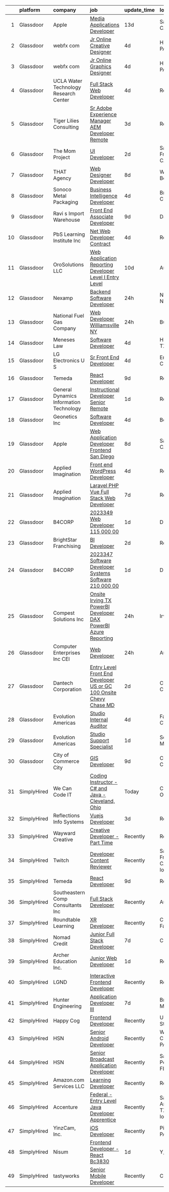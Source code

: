 

|    | platform    | company                                 | job                                                                                                                                                                                                                                                                                                                                                                                                                                                                                                                                                                                                                                                                                                                                                                                                                                                                                                                                                                                                                                                                                                                                                                                                                                                                                                                                                                                                                             | update_time   | location                      |
|---:|:------------|:----------------------------------------|:--------------------------------------------------------------------------------------------------------------------------------------------------------------------------------------------------------------------------------------------------------------------------------------------------------------------------------------------------------------------------------------------------------------------------------------------------------------------------------------------------------------------------------------------------------------------------------------------------------------------------------------------------------------------------------------------------------------------------------------------------------------------------------------------------------------------------------------------------------------------------------------------------------------------------------------------------------------------------------------------------------------------------------------------------------------------------------------------------------------------------------------------------------------------------------------------------------------------------------------------------------------------------------------------------------------------------------------------------------------------------------------------------------------------------------|:--------------|:------------------------------|
|  1 | Glassdoor   | Apple                                   | [Media Applications Developer](https://www.glassdoor.com/partner/jobListing.htm?pos=126&ao=1110586&s=58&guid=0000018205c1788888d7b073ab4aef7c&src=GD_JOB_AD&t=SR&vt=w&cs=1_1c3daeb8&cb=1657953942065&jobListingId=1007979187827&cpc=451933188B21919D&jrtk=3-0-1g82s2u6j2goa001-1g82s2u73ghp1800-23fbb2b09c556166--6NYlbfkN0BvKrLyj5gPmtZO9T8euul8TCxuuKNOtzRJOomxnwSEodTz2Bc-sPZlC5mDe-NOaJiV4pkcEWnR3ARY56lPVQ4RBKYy2XJ_DKZz4lu_va7GjhK7P0UIDB8YNv_1ErATwn6bQ9LizOPIWfT919J5MVK4vuai7alGohhSs-3PDmQc3M5dnTWIN5BGeMGIYOFy9I0ofsZ9jUnTurEtjig3psvj3aBigJ5d_vKaH_rJT1hNKwQkrlXetXNPlkT1i9q0xCNEXwrlSxJIFh8Z33deFShCbo1zE98C9TZFU_XHTP3ZaFM5xnNZBDXGqUUfJKy2JpA2_3nOF0Z5tVOjD7P2-1jerRtVzY1Tuq9mUuBEfVXWEKxkS5XXY9rDb84-1_PdrT_4elCb7GWnWcPsJ9HUZY3c4B78jJSBW8JhLLSPxh4BDE6B4fFjhzfRSKWfjXRV0TqnNnGSCwFOSXbo4cpHAtTCYENZZDlMO_c-W3FKfNLvjOciQyptbGy4F5osYC5XX-ikXK5izVrTr88MWagEnCgBVuDpY7IbFKQjoJvX7Bp88YNy7RFSF9_z_zCDRrQ6FjkTJyi-cH3FzwHyjTJqF0xEZILC6Z0sNHtgdel0g-xDe863rbdbrCSX4igHVnQ-7aEEM34o6StL-4G8ww33eD160cXIh1QKZyEEKX0C4n5Um_5TB0UjOVQ4I4HWBwoei0PJegZTJDFTMRIEczJGkLNM5_4Hr1o3VSBH-98BMlY9_aytWdor70XC_ondoSP_c1kPgdxjyd6IcGgLfEgI2SHl6dgsk_o7xm1aekfMwqjPm1oQfRjFn7VGnR-lk5LQ_QdH8-_Ts9HaDlXYNKTj0CCsX7nvly-xwo0KLr5gJMqE355VrKZfN6u7soxn5UllH-Mbeafeska0uRdAr63kurdJX6CIUsaV9C_TMNSdBfgsrcVSGjHX6I2qT4HoN3FWkwo_UswoHaTCpAzVsZGR0asR)                                                                              | 13d           | San Diego, CA                 |
|  2 | Glassdoor   | webfx com                               | [Jr  Online Creative Designer](https://www.glassdoor.com/partner/jobListing.htm?pos=105&ao=1110586&s=58&guid=0000018205c1788888d7b073ab4aef7c&src=GD_JOB_AD&t=SR&vt=w&ea=1&cs=1_24938015&cb=1657953942060&jobListingId=1007998523752&cpc=CA5E2B5B7F82281C&jrtk=3-0-1g82s2u6j2goa001-1g82s2u73ghp1800-e3a07e991e3ec309--6NYlbfkN0AA3uNcJ0aeXBAdVd1dUlJvZjHaUXbbC2QUFGJChoFW7xEU327m6es56oflZv-QfBizUJg4GGt5ywcxHip9vEFmnpvEvc6sXWg7ijt1_lVPhx0CSekweNqP21eod5xNQSR5Fy2hfkrfXdJbI2o6SRZK7DOllkYUDO-mEILuesP9HP5zjy-6AZOLt2uK8ykhXyq1gTTd6wznmnkOiIRJd_ZZzfxzDj6-jT4JH7QFdyg2pCGQsDVG3nr_hTJLR9YLZm4QPMHXvmfY9K1GNYNJ29XqSp1D3v6ogENBDb0X0g8AdNrMRFAS8BRn0fwKK7CiA_gPOJarLmDbQX-h3lwXxSts_OH732bvMG8K4eYj7CwTDLKPeOU6sKpwceT-cmOj76qY6qxclpSi2ZHxFFjJfN-taeg6O6XPiCSJUpPnqybuyeWV6QK1FIdRTCNhyR6GlaSJPuF2SHAf6f6h95OMVIg1O-v08SpmDbxJ19jtVTwPvkerEsLwD-XXzTkKU6gWlMmxRi6OrHiQ-UpDD1WYSRVJrxEwJIX8SjNkSJgNlAZA0Xixg2YkXuYpvuNlxxagIPE%3D)                                                                                                                                                                                                                                                                                                                                                                                                                                                                                           | 4d            | Harrisburg, PA                |
|  3 | Glassdoor   | webfx com                               | [Jr  Online Graphics Designer](https://www.glassdoor.com/partner/jobListing.htm?pos=103&ao=1110586&s=58&guid=0000018205c1788888d7b073ab4aef7c&src=GD_JOB_AD&t=SR&vt=w&ea=1&cs=1_f8a86483&cb=1657953942060&jobListingId=1007998523717&cpc=0215C0D262B7DA96&jrtk=3-0-1g82s2u6j2goa001-1g82s2u73ghp1800-0814fcec81fa4ea1--6NYlbfkN0AA3uNcJ0aeXBAdVd1dUlJvZjHaUXbbC2QUFGJChoFW7xEU327m6es5fnmO4XFfQsEu0t33VvESdO8PaW8SAy26Pndec7TLQ0Xpn4lGQ1vX3YGcQutr7TKeJAkCB5X3vytUXP8x_-f9hEaRnBL523v01wQ2XPa7v4VBJvjftgSNU2DwBtazpZhOR3XG4_W4jVcCJaYOKyn7pwcibTlDoHHmbGGZUh_C9XyJVFswhIoxzG888xX6J-WJ8e6tcJ0PsCVkF9IQCEGv8FQk4xDC89Lmym1wreVRyOJ4O9DFbtDT7tcleGbW1UhMIRpkpcfosIbOq0SL-0P_qffdNy5gXPYYlh8vGiqPdiLKEJzAFf58Yf_AjVWhtEdIeO-IpVJkjK9BZU069HHvEzz39mpN2i1XykhZ5efjXr-kYYQsmtywIH98ZLBpzh4tRoVqKZCkxcM47lxP8M_ABCHA6hzP_0YokLnJqUhxD_fWz3en04CVGvVGhXL3Qtgmpu8L_gjI5kwgjg4bDqf6ZQNyssiqyEH_pR97hWy0Mgbvt71sbChbv6oqwRgPe7WoTvYl8Y_cYpwcs8BAht-zTdM6Dkb9tgQU)                                                                                                                                                                                                                                                                                                                                                                                                                                                                         | 4d            | Harrisburg, PA                |
|  4 | Glassdoor   | UCLA Water Technology Research Center   | [Full Stack Web Developer](https://www.glassdoor.com/partner/jobListing.htm?pos=130&ao=1110586&s=58&guid=0000018205c1788888d7b073ab4aef7c&src=GD_JOB_AD&t=SR&vt=w&ea=1&cs=1_70ef2987&cb=1657953942065&jobListingId=1007998823853&cpc=2CAED5C921A5F994&jrtk=3-0-1g82s2u6j2goa001-1g82s2u73ghp1800-1ede1dd7f6c021a2--6NYlbfkN0Ay6kFKCr-v63VpoAAVMigogemZD8BBqQBVpLf3D51uWFpdnsChbQmKjTmbLO0QNBRvN23jAbx8HR3b-hcMnV6yCOvsWzD7SGynhPn7D8ULmMZG-aJBk3SNfWPrNl0rXNdSkgLD25TR2isM8BdJqaZ5KaQXC1njD1h8jA17dvJ5yt9Oj2Hj2b54xvbwZU9x2RC_t_DCW_QnmzwnG3RdKsczLwryC4xT3vlsia9AdzN3XHniWh3TmGE6aQthP_sq-HIAyT1snosR0kD-6VsmO_LTS40vuN-Rp3dhFbOGUEAEKoPN3EFmb2pQEfVVf3aDPrRvg7WTEcHei8Q2XJdm-4-reSJ8_SGzUtuozgSJJHHrAEw3E2CI6MF0vj4LIh4UJ0vJAlsDYa6Df83ghkEKg2HPFyHxpYN2JzWaCRkuafUiYpPL0F47pW5F1irSxUQRjCWwSQx6Fm2Rfpvwsoy3w2rFStQVO_7xFuDoiGA3g5fC3QdS6CQAVhPjunSoqCgZn6E%3D)                                                                                                                                                                                                                                                                                                                                                                                                                                                                                                                                                               | 4d            | Remote                        |
|  5 | Glassdoor   | Tiger Lilies Consulting                 | [Sr  Adobe Experience Manager   AEM Developer Remote](https://www.glassdoor.com/partner/jobListing.htm?pos=101&ao=1110586&s=58&guid=0000018205c1788888d7b073ab4aef7c&src=GD_JOB_AD&t=SR&vt=w&ea=1&cs=1_c38e0a49&cb=1657953942060&jobListingId=1008000252742&cpc=E3BF5CE6EEF0DB16&jrtk=3-0-1g82s2u6j2goa001-1g82s2u73ghp1800-605ca34726ffd4dd--6NYlbfkN0AAxt22zecp88KAax6ntxSvXEX_JMkecc6ZQzKRIi1OFXJ3ELr2llrF4_we-POexOWuUnkQVrfKbNrwKY-Iu-9NHZRC3QIaDL-KxwI0usMydoReXgVqzFdQPs_J54CEbCrorL3u9nt2Nj-S3y4gfsCB4UtHosbbY0aL_FDpz2ngoZoGJkjn6YfWGuasvLhI6hv1966ay-YXecslCz3-6-hKiRnEg4s6kQ6v_VCkqTePpL_Oq2wLdAms-Hd1hzrrsNmLIt7u-n1EcSueiqQm8U1X8lfQCSTKkn6nYKcpGihTBoMXOS9MMJAXuO-u-9SXHprG5Vqn6HG1M23bVaERd74tg0gbeCf2gdff-Fj8IHEQRybjaB6x6qBR-h1TUGHgbBLq48391j1GjrULKVRjddRt-eXztcPgWehi1OHt6dGQkuEDJKdXZlKFGlLDf8-n9Ez33_zQYIj8o17mzUfOGA608a3lsw6xd7a0V4nKv9m7hf8AXJk1yXh7lihr14LZLS3-M3sOMDSNJoUkOSsg5S0P)                                                                                                                                                                                                                                                                                                                                                                                                                                                                                                                  | 3d            | Remote                        |
|  6 | Glassdoor   | The Mom Project                         | [UI Developer](https://www.glassdoor.com/partner/jobListing.htm?pos=127&ao=1110586&s=58&guid=0000018205c1788888d7b073ab4aef7c&src=GD_JOB_AD&t=SR&vt=w&cs=1_05a18147&cb=1657953942065&jobListingId=1008003187076&cpc=6A22310A23505C64&jrtk=3-0-1g82s2u6j2goa001-1g82s2u73ghp1800-9cdda45683b89dc0--6NYlbfkN0BDp_epf89aHDQhKpPegNJQ_ldQpEFZQsM9OcONMGxWx6pU56EKHF58QjVdAUvn2gXX1fuekItIkCiy6qYi46CotMFumCy-OLkNLGC5HlInWK_9X0_7Yu4FaCm9-yL2AeUCMmtMoKhVNK81R29Kv7leI8zn9ApL1hPLyF4EWDbSWgGWwlcAkylyUgbr_XmEOj9IMl9TTOT2B-B-3w_2feDIt0Lmf4t6rFDQ8KgeNOuyjxn4IRMJOKhPzLEzMZM1SQiYAa77qap0ct62PyV_1h_Ysv1xuHe5MlgWeYY9cAittIFty4XRljSp_EvITXpulO20S6JS1x1oJpZo7iuBYqIaF0MmB5NQO3vHxbNFvZ4X57FDCvkot20TkkTx1vJDK8zHRFhjeANIGBeImTKIG-b9MAR6Fb_84WQIfzU2cVkROErfu1UIOizErwlE7G49UOGmfIYhQsWni4GKAhT_ygAyZmqJC0XwQwIJW8TPupD3MoUIl0wfCoj6deJGj8BkCy5xl7Tx44aZ-jEVPcEpkazWP7j0wYexVdr_xfmwPK0s_cebpOh_nePGVAos_fLL5n2NcepHOq2mAQ%3D%3D)                                                                                                                                                                                                                                                                                                                                                                                                                                                                                                  | 2d            | San Francisco, CA             |
|  7 | Glassdoor   | THAT Agency                             | [Web Designer Developer](https://www.glassdoor.com/partner/jobListing.htm?pos=106&ao=1110586&s=58&guid=0000018205c1788888d7b073ab4aef7c&src=GD_JOB_AD&t=SR&vt=w&ea=1&cs=1_04ff14ab&cb=1657953942061&jobListingId=1007990020797&cpc=E521981D00147CE2&jrtk=3-0-1g82s2u6j2goa001-1g82s2u73ghp1800-0c50c41ba30ab75e--6NYlbfkN0CNPXhQHeQmpFLG1zbnVry6FDwS6k36Zx3mOturxRE7VTwd-PHBCgegvK6MSUCpLPNO5VeDiSWy4Jg_X4vF36py9cvxKfHCa3YoYBIzWKw3WHI5I-J9NyizVTVDg5tcklXjn-A-4m5usbuY75GunOoLcnQEC6itfPuGb4uBUW9zcmWdS5i-3rDgLi_VQXhNEa_148CdhORX-rxH0bxjYxoV_8a9PNazehlwBv0rBAaFG33ztFir1OpjLjYBkufXy0sEKlxu5XY--nXe84xFhKCgg6yHrqnxKlJ9uDA7jz09XPg1DNYdf-kQ4J4Wnlr4rirdE3mckXSKsQKSKMe20VyzPW6jwdlIMjxEDHWj0i9bMgpHQ1LEjWwZ6W7RZ__ss-Yn82vWmunuyCPYeC4aKPDo7rfEGscQaET4n1UvLYR-Sdlvss1EhEw7N8bI1dyIREIzOMIBxyAPDxx081rTiw79YGu3Kx7nxIjVNwEBmkZO_Derqz5-qeSCIaNRWbMfnpw%3D)                                                                                                                                                                                                                                                                                                                                                                                                                                                                                                                                                                 | 8d            | West Palm Beach, FL           |
|  8 | Glassdoor   | Sonoco Metal Packaging                  | [Business Intelligence Developer](https://www.glassdoor.com/partner/jobListing.htm?pos=122&ao=1110586&s=58&guid=0000018205c1788888d7b073ab4aef7c&src=GD_JOB_AD&t=SR&vt=w&cs=1_e3441c18&cb=1657953942064&jobListingId=1007998064018&cpc=BAEB662971763A76&jrtk=3-0-1g82s2u6j2goa001-1g82s2u73ghp1800-57b6ca1e9d1d7976--6NYlbfkN0C7YL_91Bbgx-EtH_QAXIIHZoGIEO29dn_1lrsqCRFNfSz_kNDh-iAfvlhnkj1SJZxhUXVzz8EMfZqJ91BsxRGlnZMOLc-kp8cfQYhCmfU4Zaqou46WI_7lNJq-VPAz42elqE8kYauGa8gqtgKvtsM1JMxDsdGlV_J4WG71z5HhP-ELR4R7Zg5njf_xvaYgMhjuCKbfCsHGp4SzT5cnmkTAvv9jCvBykFrC-MsaeP-ceYmYFoN1EVRk4B46UeRHGKxJw127fjFil6gRtT6_-F-cZ2e-fBAl87eTUhVoWfNRkP9LztArn_8JqQTefoiykTmRC3mnYQ--QANkZXaNthIirHDrqW_AC453B5B7-8LDeP4iZ6qmBLkgQIbi3h1295nX6VRh1-PAQ5i10ddz1Y9-5gdpY67QOsD4nY0cylhWbl9l-AJDJT_z6KeQsU5s_er-rq_06UL5J6W5WjgflwAxR942wRq0BNWVvllkmDtUsgkxjbcmwAXX00Rde-MDMR5kM0vjxyzUkvuV4AnbDQps3EQ93CDixj31_ww353b7QJJVp79_fzX3)                                                                                                                                                                                                                                                                                                                                                                                                                                                                                                           | 4d            | Broomfield, CO                |
|  9 | Glassdoor   | Ravi s Import Warehouse                 | [Front End Associate Developer](https://www.glassdoor.com/partner/jobListing.htm?pos=108&ao=1110586&s=58&guid=0000018205c1788888d7b073ab4aef7c&src=GD_JOB_AD&t=SR&vt=w&ea=1&cs=1_831bc62e&cb=1657953942061&jobListingId=1007987833579&cpc=5EFBB0462F9C6B7A&jrtk=3-0-1g82s2u6j2goa001-1g82s2u73ghp1800-d4fa43ed29eb46d4--6NYlbfkN0DiBGbYB6z41JDOFwtYSSrqMgZYn1zyBUNybZD903UqhalDFIJYm7Jt-lNuWZ1mBlu2H-wc4HO_Kcs91l_tgmldEmn-kTZKyJE_pT1eKZ96_yXDV5Cwux3JH2r3GDuyVedom2eiDonq-8Fg4pkz_6OF_Dl9YM7QQnFACVOSLrHU2xk9HCmVtgZd60eAlWD76JZnhS8Afaf4XnM8mSS1Tw9gbfSgnEXhK3Q1rcnu3lXCTOe__gc-IQYcgIApfDty12B0Dngr4drCbw4L02U_q4I4S-JP48qkZUS6px4JuuTsszOt6Bu3rmy6pPElFj6Ch69HR6vfVvoUEjX38nqbrP7EoULkvqUbaY6DQbZPpAlyuvMlHrzb_NztqbL9qEJGLtjBfgkgGLg797Uo7hG_I09HrVSjbhU3M_bSakyU0NMTcQQQbgrs2N53Z9RIBw3kkNn5lsDBixIusAMAVf5KgeMDn5HzaM0CMp35VibXi4gKUvpI3aLNXhqe4PuBR6mio_4%3D)                                                                                                                                                                                                                                                                                                                                                                                                                                                                                                                                                          | 9d            | Dallas, TX                    |
| 10 | Glassdoor   | PbS Learning Institute  Inc             | [ Net Web Developer  Contract ](https://www.glassdoor.com/partner/jobListing.htm?pos=117&ao=1110586&s=58&guid=0000018205c1788888d7b073ab4aef7c&src=GD_JOB_AD&t=SR&vt=w&ea=1&cs=1_42bbf0bb&cb=1657953942064&jobListingId=1007997508961&cpc=07D58528F3898F33&jrtk=3-0-1g82s2u6j2goa001-1g82s2u73ghp1800-431dc7d6eb8e9e3f--6NYlbfkN0CzcDFs8cjNZITHzPaspPYUdxCTppyanGLeq-qEeiOFHwY2WUyAnrlC6G5l1LuU5IKHxjyCgUqp8mxy4a5IC33s2UK8mx8dN7YhQ0rP247JP9ZpFlxylM7TmqOznRWQzqBnyN5Zpi20U0IpaE3fpqJiqYF1qpU79bKpG6sVEMS5Xmy6HMvaFAwe_eMwbVdUU-sXwAm-EKtFkaJ7VkyWzbHhcOS-zdE1JQQeuIwB2KEiJsFc_bctc61VhE5wVM4wcHNLe1zGhf82GKqeJbxDSFKNN8neXNQliwKSDz00lkBksCq3bhaKD1n-K0QLRYS1t5uFlurySOBlE3B12i5r2JDzYapekG2XTFjctdyrsGmBMWlRb0NGzgYnGGIpw9cwI0FWLEn14nbcPjZTpHlVwvzAhZYb_u8y1f3nteMxU2rlyVcO0zXMx8VsnJ8DkPq06yrz-y7iplOZASuwDWNZwMJE26C_ri9NmM5M0ASUPyx00i6yRgusH3OJh0ALFCXfBcrtlCih3uB7xQ%3D%3D)                                                                                                                                                                                                                                                                                                                                                                                                                                                                                                                                            | 4d            | Remote                        |
| 11 | Glassdoor   | OroSolutions  LLC                       | [Web Application Reporting Developer Level   I  Entry Level ](https://www.glassdoor.com/partner/jobListing.htm?pos=114&ao=1110586&s=58&guid=0000018205c1788888d7b073ab4aef7c&src=GD_JOB_AD&t=SR&vt=w&ea=1&cs=1_2c5a01c7&cb=1657953942063&jobListingId=1007985251204&cpc=75B6770C194DCF89&jrtk=3-0-1g82s2u6j2goa001-1g82s2u73ghp1800-3070995f1bd285c7--6NYlbfkN0Ao_E51uHTqrpjn33Fef3w4tj-C-5Z9YF5W28n9YiH2rllcHgc1LOR4KSjP-CJey-F6Gr8zvF-2sSj2FyPv8jzgkwj0UIrH-L_V1MWwrwP5EYHKUfu1LnyiA_-gMM9yVU4QwDsNlMsGWRMa_xAUF-9-vL54HuwZeH3dljXoK3tUg88mEC_OnMIQ5sQA53AiXvfKXtsJ-jkfCNysifZpZt5-cjY6knJCHCRbUJY3KRDJcfT0kqpJjjPCY6qqmALgEsT0O3YBbl383mMug9KXVfGVazioZko5RSbIyu76cMAr-pFPQjwZWOmSARFJ3YpPmgMcbnGOxUzEh3ltRkTDS5yVXZqj6ueeXdtME4nnOpMEAN3C1DzXEOpluv_Js5X0xjR6O5ZEBuMcxkRYSfC12hnBgmna4r7fx5w3aYrHawF2HLi8hzlX9AykIw7YOoUigIQFTXR834nZc3QlLhfKIFlVYYeeJ_50AE6y1tRnKHeh2eOXZYYHAaeubTroECCixUOsHo4SEzuojHse7GLwV2ACFVOfP8mpeJI%3D)                                                                                                                                                                                                                                                                                                                                                                                                                                                                                            | 10d           | Austin, TX                    |
| 12 | Glassdoor   | Nexamp                                  | [Backend Software Developer](https://www.glassdoor.com/partner/jobListing.htm?pos=113&ao=1110586&s=58&guid=0000018205c1788888d7b073ab4aef7c&src=GD_JOB_AD&t=SR&vt=w&ea=1&cs=1_8f30406c&cb=1657953942062&jobListingId=1008008205272&cpc=4B86475FAF393599&jrtk=3-0-1g82s2u6j2goa001-1g82s2u73ghp1800-c53e30da08df947a--6NYlbfkN0DA3DILf-aPfDkcgl3b30D6lkm7yOeUEJzaCM8gLpdH9Lhytoodrpt9VOlkyoeMA3I489-20KC2UhH2X94GMkmHgrdb5o6j_HTkoDwbIebIQiKyo9Syd2SlEnLtcruhTVhcbEg-L6KT_hkbwOFzlvQnXZ6mydn5nUcVfISxyJv8hjc51e-TUNGA5lP3zj6fxR8zKny6P1mV7jnSPBo2MRi9yc7DuScjgLq6hRBu1NAXiDLgTpfJQhwlf0O6jM2JesFy0ipQsK3hArjP9R5iLehfGuWC1qTLV6UmZ-nHfP3o-LT546ocJVS9FoVHEllqpTVKxzVmmbWejugikrWiF-5rj1SxN2YgzpI1XyHGpmld_BlOPqxX1lV6o2jzDbQtACVF5OogzVcK_b8OhoDDPxgTs4GyJ6qeTN4eYRm2EnPOBN_yABBh9IzscM1OvkIMAr9bbiQFcR20GA%3D%3D)                                                                                                                                                                                                                                                                                                                                                                                                                                                                                                                                                                                                               | 24h           | New York, NY                  |
| 13 | Glassdoor   | National Fuel Gas Company               | [Web Developer   Williamsville  NY](https://www.glassdoor.com/partner/jobListing.htm?pos=104&ao=1110586&s=58&guid=0000018205c1788888d7b073ab4aef7c&src=GD_JOB_AD&t=SR&vt=w&ea=1&cs=1_6bf65d7a&cb=1657953942060&jobListingId=1008008265687&cpc=AF1E4A3695F490BE&jrtk=3-0-1g82s2u6j2goa001-1g82s2u73ghp1800-ced8edce17a8b91c--6NYlbfkN0AJ3uw67UkkMQvqWNvkJhcEcAy_HNdiiZQ7237fvqtBzfbnfQkmIk0n1f6V0-IyNvvI-D7HNwjj4Kr-ensozuIN-Gzw0Dttde3bMLGntkOyjegfv3rqlqS12E0etncRzAmHZeLbRYPwkHRH-jCKQ7fQGFjcppvD3t7adweTjbSrVhF7c1L-xJrNci52yLiFG7xBZXIK6UWTFX0iqQBv28gztnPvLPbfoi07_C84MlCMydV3qw7f8EXUDnCyj230QMqSMxeT9KTGVIXn_0mXsDDzTzNbDq_tKMAbJzeVumidiBXp6QNIpLDIEinlITfz6pT59k4N0Jt6bi_h8oaNwycygkscrh7wBa3xnwEddbmTyVexShyKvU_t9NYFUV7Bj2HSK6iCRtiZ_hmKDWb6UBvDXvVxmyzFySJbZcTFk_Zxv5wd_ry0x50wkess-kQdqMuF31fDTJZ3avAxbpwCpH_Y2vAYp6C56bhEXsiCr7HUVAqZYi1EQqoeR8B16viXfXs%3D)                                                                                                                                                                                                                                                                                                                                                                                                                                                                                                                                                      | 24h           | Buffalo, NY                   |
| 14 | Glassdoor   | Meneses Law                             | [Software Developer](https://www.glassdoor.com/partner/jobListing.htm?pos=110&ao=1110586&s=58&guid=0000018205c1788888d7b073ab4aef7c&src=GD_JOB_AD&t=SR&vt=w&ea=1&cs=1_ab7ed861&cb=1657953942061&jobListingId=1007998933558&cpc=5075878B7C32FFAE&jrtk=3-0-1g82s2u6j2goa001-1g82s2u73ghp1800-b560f6d159b9b229--6NYlbfkN0A953Z9EfJZc5Z9y7Wb0NkuJO-5BBnqXCJSieP3bN3oT5bPCnx7cVWY-SonOGESfn-y71uCWKIjI2TyTfqr7qp8lkTlf8JyKIMXt4RChVRffaVZT11wS7bHDKa5NBPQlHtacIkJBydAEJttMAoJbxcqKYPEHyA_xuAve6yMlDun7b4Je8mKZHp2Ej8X0xVh9afr20PoE_jogXLCjwc9zUCJCjixdSZQYuEq52Fx1CrmldFpC_r2LXqYCUA_f-ndRKXAHgFE-PMW7mUjj4sTrjjb4ZVHBqUYlXhSbAuKv47lskIyIYXY10zykwOH6ak1Ios6XqtrNPE9zhWCENCKrLksX5nIKHvDdkU9UA_vn85d4TxNbAm73SBFgdNDO9894IxfmvTtyA4V-XgpD3RLYhxYNCTS8965kHfv0zaJs8nTfas4azKf5RiPHBUuLlfFLOW1R6k5oLBuR01D3wFUdjCTkQYhbGPtDdn9Pq6yldS28C8wJQpWh2DZbzHAFngJURg%3D)                                                                                                                                                                                                                                                                                                                                                                                                                                                                                                                                                                     | 4d            | Houston, TX                   |
| 15 | Glassdoor   | LG Electronics U S                      | [Sr  Front End Developer](https://www.glassdoor.com/partner/jobListing.htm?pos=116&ao=1110586&s=58&guid=0000018205c1788888d7b073ab4aef7c&src=GD_JOB_AD&t=SR&vt=w&cs=1_9ebae604&cb=1657953942063&jobListingId=1007998051225&cpc=C19BE7EA145E205E&jrtk=3-0-1g82s2u6j2goa001-1g82s2u73ghp1800-2080bb06157d5f01--6NYlbfkN0A9atWhvSYGDXYsuIFniFeMUfyhfiKb1gamun_MyY1nlold7GTuQPjQR8xaSdlZCsNYrSghX9xTY15TD6cW6Xpk3VoixaTLgL7UCGP_0UcP_opiBTzvf-rJtQQKGuD73WsvejgQjYTPY5xqwo_W1YfP3qEJEshocrJ-vMdobhairblqWIsXIyJ3TDct03SvN3kSVdDMDtCAquktM0J-u_fJb01fAxE9nz9nC0PRB-ji4Z0knceUS4I-lZepnKmBLJ3-dle-P8fv0cOFHXQQ7rPD3bHEu0fyJji2NpA_nRY4dLhQCABDE6HRGl7K2FSRFGxTEX-m7ZDgqMLIKcTU3383FQXPF6L3LD1t929JmBvJFOZZOFEeXIiYZCgMbKItUvUdQ4ZWYWV5J7XL0-ZpTx1_HvEZjGy2SKprwumUaJP0Y0JO3Ri1TVd63M8soIbX0YNF6yfq_lgQFu0jvZHcHscTt-44X5Utd0JAs5LbWTozIJFWtqJ3U0C9ewnPYqtGktWxc6KQrm8gvEv-VNzqT7HWxgax97CRqPnC7_pukXA6HPCNCbPfScfbZlLC_YRcvEof17ISG2S7eeXv5KzB67jW)                                                                                                                                                                                                                                                                                                                                                                                                                                                                                   | 4d            | Englewood Cliffs, NJ          |
| 16 | Glassdoor   | Temeda                                  | [React Developer](https://www.glassdoor.com/partner/jobListing.htm?pos=107&ao=1110586&s=58&guid=0000018205c1788888d7b073ab4aef7c&src=GD_JOB_AD&t=SR&vt=w&ea=1&cs=1_5f2968b7&cb=1657953942061&jobListingId=1007987835717&cpc=F41FEAB56D215062&jrtk=3-0-1g82s2u6j2goa001-1g82s2u73ghp1800-8efd362505ec4907--6NYlbfkN0Cdyrb_-SYpjIsC7ShR4LTJruqxAexHI1Km_0W0EzpI0TW7AkFEGeTk7U9uX7WBMWb1CWLmVDScP2RJSem67pTjIBS85lMR3Q5ouUbMkiy_LRrLkg7-D_GAFZ8XWoE2sRqttQSVBGEsw8VcgNib9Vr_mkOGZsgAQpXdyOzA8QJAfRVqH_jUMU4pKXOkLqM2Zfx0bdLMGXcNMNnCaEkB_v-Ns4WEOfsKL4ait7dE5EukE1eN0Jt2dVPzyD1ZCFGTtdE-dQV3b46Dc2NRuhstsgjReVeJRx6KYpLI72hL9v_00c7d4W0BOpynlzkcVDdD6EwcsPzeI8111U5vGxaSsON0Fcu_5oHeI-YqWiIf4x5D9Keij_wijRSS9GEftFTMv7ieugnas2v_oyETHaQe5hsD76WxjPwHN387aaxm5nKtSeiDMUOB_TbAYgacL8QYnI9g2rWAA6P-VdtPvQSpM7-GBhNcdMHTBhfk2qyx6Kr0_UczPc0WWRFn)                                                                                                                                                                                                                                                                                                                                                                                                                                                                                                                                                                                      | 9d            | Remote                        |
| 17 | Glassdoor   | General Dynamics Information Technology | [Instructional Developer Senior   Remote](https://www.glassdoor.com/partner/jobListing.htm?pos=119&ao=1110586&s=58&guid=0000018205c1788888d7b073ab4aef7c&src=GD_JOB_AD&t=SR&vt=w&cs=1_85e32ad3&cb=1657953942064&jobListingId=1008005953607&cpc=D3E44275D43A938E&jrtk=3-0-1g82s2u6j2goa001-1g82s2u73ghp1800-e8a3e35c1734fcdf--6NYlbfkN0AUQZ8Asas8Wm1wDdnz5O06L7oB7puhrAg0PYDUnAGveRI2UpZ792dDT-aa0VKOkLH7AGUrrEiAjpXUd8yFMHO74OP98MCv25AYRdsnE82bjHqj5u8_wSZNryff1CAH51Pqmd2ESB9pj6X2VC9kPYee10kmTdcNhrosRUMrtfwqxPU66fc_KDxjr4ZVIuTORX_apHwghimX6AU2jhc6KWwBspITN_dqeVhMl1rxhBX_7cUCNQNHRTlwyU735i-z62nZEmY0jFHdfZKFYCDXMg42_worAlfLeuRMudnoDainV1l72UQZ5i043tQygYPS5NCFQH8tRTJlPu0ELiTVJlO7NmwJ75T5pGTuxuw0O4toGZlMnYtgiBp1KDyK4nYmaHO6f43HXeBjQo8jp_mkhLz7d33wJln3NyIL682z4sp_aOiwVqNDVVXspKsezPnrpIzhUkdYHNvR4ymHK8NKUlAR2tyvhmPhLorj9EzVF4mrPxrO0RN3HVjpmztNOiVfxC6XE0U5X23sQlzDgRJZDB-lIyMnZF3oomh8EYFqkQsMmxxeT702U8Gl)                                                                                                                                                                                                                                                                                                                                                                                                                                                                                                   | 1d            | Remote                        |
| 18 | Glassdoor   | Geonetics  Inc                          | [Software Developer](https://www.glassdoor.com/partner/jobListing.htm?pos=115&ao=1110586&s=58&guid=0000018205c1788888d7b073ab4aef7c&src=GD_JOB_AD&t=SR&vt=w&ea=1&cs=1_08ea132a&cb=1657953942063&jobListingId=1007997477831&cpc=01657B10174A43CF&jrtk=3-0-1g82s2u6j2goa001-1g82s2u73ghp1800-bef7fccb4b6a6b64--6NYlbfkN0Dp4TEsosfR3xOewS3n02fZb0GFX8C1YwBOwGO9Y4GlCdYAOF2EWrSrg4JdYSnGULBfEnXojurkv8G8PJdKfD-aIslab7STATpvU8cajBwfgIceMdkpADzJC6ehKqK3jdtejKXX5gOFo97fHGcpdr3euH2MuM4QvGIHEvaLbevGmueib5wInMR7B5SEu-P-hNv9Drxo3r-lh7ISFj31oTUfD0tDepc79PAay9eCa5-tX7thqKEDp1GCivZWNR_K8dl-lzGNfFKmtSg1aXvY2D6_jKioeRtG2xaZj617FjNLnyWPuIHW3ew9YxaxmPaP1UJUf_c08Yn8qR0ZA_iSxoHGQr9yxvdOGydNLgAs2h6NH0rZvAsUZk3_f8pDz2-SMRtKjgIWZS1NukIwclL8g9STyvul0KJH9JLZGHiORpvVgqxtthbn-hN7N5mkm_-u7rbIu8k2mCtuIf4Lj5xG7m1ut3quO302FQG0bAOkUdwxgdfaOE65U6qr)                                                                                                                                                                                                                                                                                                                                                                                                                                                                                                                                                                                   | 4d            | Boston, MA                    |
| 19 | Glassdoor   | Apple                                   | [Web Application Developer  Frontend  San Diego ](https://www.glassdoor.com/partner/jobListing.htm?pos=123&ao=1110586&s=58&guid=0000018205c1788888d7b073ab4aef7c&src=GD_JOB_AD&t=SR&vt=w&cs=1_e3bde24e&cb=1657953942065&jobListingId=1007991589343&cpc=C4A69CCDBB3B9599&jrtk=3-0-1g82s2u6j2goa001-1g82s2u73ghp1800-ba9d661152755019--6NYlbfkN0BvKrLyj5gPmtZO9T8euul8TCxuuKNOtzRJOomxnwSEodTz2Bc-sPZlC5mDe-NOaJilM8C8jrl1tbz_ehNDyk5h2UUmJBB0zjHhPJMKxI1SG-eY8HY41YdFgwC7Qs8oz4qoFKOF0rtDzjvAvuk3R6BOiPZ2xGVj2ZzYQqhHTG1SPygu1vsmmD6YdDcj6TEfcDY0l8QSfF4TAl026gyediW1MJNgWkBp_DCP3DUhlwQsM6R1CVR5PK_AaVDibVQL5AKAV2Oy7VXtXbEhabFK7DDtxKJWcVVUxLSMkEk5Jdcwa6bCfzVbvcqFN0GrRE4zEucMpDTqGDGfJQcN28Wh-ccFi1hleCX6OJTioV4UrpnAbASuXNhi_GOBQ1Sp0HbV3TcoxZAYE66kOXnkaNALskc97mUodN09Q_g3QnhiQScSOLBGwiVW0RLbb0onX0BRp5Eatk-Qd8XaFsX5dUuGZNanYTqCMNKMZm-ttBr8_h8hGRDlq7QRUD9R2pMbHDGDPSuc_TRsGCsuccaqhUf_e0FCC0Tq_qx_Om7fLH_NOVxwsdJROLrgvskztxhO27pEQwUHTfkzkTMidLem4x_vmCBV7lsiyOCcgUtVJgVbfHAqKqRd3_AhLBaco74zs7p0FGwZERCk8IR5d8pEBd29h3gygwGdFpPcz2nubkBYDtVdu2vB2I67_nlJZ-cL8T2BxDTkqScrdpFv7An3OrJg8LuzoC28YEZgtEcObSCMecUL7d8i8p6fobvGgATU5mjleB5ZTmkQXNcZ0qJIZT57YOp4DtoFWz2NDTrs3Hd7o8VDD7xrrtgv6kGBL0-_W-Bv-jlONoHH4Oskeyc98UjUpNP0SgmLAwFw3U3oy7DQgGjvmB3XeNO8Sd-tb5uhZAZ6ByAVRITPvNi42OvSUgNSTB5g1Oaev29mS_sumBzuKNl8nLzpdruEIxDBzRsxO6kaQ3POaL0nsbI2A-_mRRjWUhh2o6J-Kt16B5JFh-C_0PbEAQ%3D%3D)                               | 8d            | San Diego, CA                 |
| 20 | Glassdoor   | Applied Imagination                     | [Front end WordPress Developer](https://www.glassdoor.com/partner/jobListing.htm?pos=109&ao=1110586&s=58&guid=0000018205c1788888d7b073ab4aef7c&src=GD_JOB_AD&t=SR&vt=w&ea=1&cs=1_4b533144&cb=1657953942061&jobListingId=1007998212325&cpc=AC285F3A3ECA6BB0&jrtk=3-0-1g82s2u6j2goa001-1g82s2u73ghp1800-a4f3cd067579dfb8--6NYlbfkN0D8j9N0G3bmE7t_bRxWCnyO3V8nRNicLzIRxQmtr6sajk35F-Y_tzdHk25I30N-Ki6GyLTJAncJSLXZV2pMBXZu03_WesvXD3PSOFb64v7IsUsFzOOP1Zdo-whlNGiaKNuoEQKqVtCzUO8YVpvcHrtLquycaOAYQ-LA3ya98BaSXsTGzKKJc4FUxLQuq3mK7tt65V0lxN3MSLmxJ3K-cogDQyz07O49dDBJJV9okjL5e5WENFCCKtS1kf4SXY6guVCqOr6B0RHkpHCU958zDPsY1lgiDHUnNpRJnE3owhOMJXgWHzXBcVG0X0zxwh1AuTwUceKo3YLqYJ_b_XvKJWEPmP8whtjQbLH1fOqcUcJOJMdbFJPpa9MQl8yV6oPTN3FvH8d-JOtUttHcKHaZk_eyugsd3GqCMIH2uOU3qWEeocq4HzijWuwMwy2XyJlIURCt_oY1KYM7Vd_HcP3_cZPzURRaxs8kpYP6Iq3aIv-40xAPbdsC4Rn8aK6FockcGiw%3D)                                                                                                                                                                                                                                                                                                                                                                                                                                                                                                                                                          | 4d            | Remote                        |
| 21 | Glassdoor   | Applied Imagination                     | [Laravel PHP Vue Full Stack Web Developer](https://www.glassdoor.com/partner/jobListing.htm?pos=125&ao=1110586&s=58&guid=0000018205c1788888d7b073ab4aef7c&src=GD_JOB_AD&t=SR&vt=w&ea=1&cs=1_2c7d78d8&cb=1657953942065&jobListingId=1007993339420&cpc=217C45A42544DB93&jrtk=3-0-1g82s2u6j2goa001-1g82s2u73ghp1800-00e6242afd61c536--6NYlbfkN0D8j9N0G3bmE7t_bRxWCnyO3V8nRNicLzIRxQmtr6sajjY-4Ck1CKqHN0y7szGx3_rC6rakVqNm0-VSHbS4mICQGAt_0sa3uBfe3_UuDGawqlwaTN4FbaDu8ZB51_t6MIWPaBGABlS6_MVJYl36q53hnd6F_zmFTIsdb-mEPeUHFH5S0JKDMDnSVIUizTZ4Ov4CEPZLxvMq_Mb_YQ3Pk8TjO3sI10C-gUBvbNhDrQgi8g_N3YzGTdQ2Kkp3sX8ExgPkfqJ5xY3JHvTYuJd9hUYmdQsIij6220Fmb6ozmRgA6L7laO4uwDEANTgi3Gn8xD2NkfftQmLaRdz_ZjwgYra7vTabHlN9siR2wNEu5vZiHFfPHyR1TDLnWTSfwUkbaov5U5qfrkAf74zsQyC-7T8Pq11WcIUjlmXemqJGkP7casyQGMvKS_wSbbFKpPOHKYro5J53CCJxKc1tFUDkLipWR0118DaleudaUJkTRplsOhTVqeqPXvYla0Q19k0cMjRR7sc4_7-QSETOqejb9XwZ)                                                                                                                                                                                                                                                                                                                                                                                                                                                                                                                             | 7d            | Remote                        |
| 22 | Glassdoor   | B4CORP                                  | [2023349 Web Developer  115 000 00](https://www.glassdoor.com/partner/jobListing.htm?pos=118&ao=1110586&s=58&guid=0000018205c1788888d7b073ab4aef7c&src=GD_JOB_AD&t=SR&vt=w&cs=1_7a51cb4e&cb=1657953942063&jobListingId=1008006479560&cpc=334ABAF5D42DC775&jrtk=3-0-1g82s2u6j2goa001-1g82s2u73ghp1800-fbdd4b4e1a2cdf18--6NYlbfkN0BBcNHvdcwdm3ewH9kjvka83ftEJjxlat_DdA1S80VRS6k0mxP7wnwmAsSRP66qfkx-3pDXhOYytuEO3ZAnUmr0v6F89JRChgeVH9UWbWZeQ3Df5UKcvEILTfeMaVxF7eTaO1Bd-ixK3_uP_4SlowSrP2f3K6cCO3f8cqfwfFIp8bDEH1JdwFEdAIv9GCSrN8fKNaWC0e5mnX9x8t-P5sp5vH2yKF48lsnvK00YxgRjRiaAQ7uMOH6vFKT5OKC3a4yIQYjLDO-K7ItjfJu26HwuPZijvKpiNqf6r-ERhH1LJOi1rd4b0kzBc7f_ZbYa-Zsn253TKQzpLPeQ2CQVe6tGqRgbPpBl8pMdRdG08YyU0zmde19V0l3stJXkigt-uzYUXJTxVlZcHb4fXwoiHDhWrdue84ZQqsGPSLzpOxGb8b35EbHQJqWvjxoSRFtZWIaAtJbNXGBtSdFTktv-59C3655EEpI1iVw_GhW_074BCQ%3D%3D)                                                                                                                                                                                                                                                                                                                                                                                                                                                                                                                                                                             | 1d            | Dulles, VA                    |
| 23 | Glassdoor   | BrightStar Franchising                  | [BI Developer](https://www.glassdoor.com/partner/jobListing.htm?pos=112&ao=1110586&s=58&guid=0000018205c1788888d7b073ab4aef7c&src=GD_JOB_AD&t=SR&vt=w&ea=1&cs=1_c0eab614&cb=1657953942062&jobListingId=1008002456147&cpc=F4EED0218A761C36&jrtk=3-0-1g82s2u6j2goa001-1g82s2u73ghp1800-9dffbce1aed5a308--6NYlbfkN0Ci0dFO8C-1Tqk9Gq3WmlyhxNyrt1h9Gh02QnVbh24owEuWfAcYXyA1yt4TsnyGOkyDwllsG5MtG0hC2xsjH4tZTpN7tb39rhP5KJjnLcglWOLCQxDo1SqXlOwhMmXnleV14CU_IQDI0N2htBp1mnUwawqAz-RvJH2p4q8YPer0KNjTBgbaZfruet9Db5z878_ns57uDMGe2VwF5_2oUcSkLDayumkr543x1x3-C55XVxSuKxhanIdjCbbDgrfkezUaEj95-U6TBfq4Z0i_AalIYjuBK7S6U1xBQtgoNGEKuVj8EmJmaXVKsYMtrs6RfX5bkNMmA6H95fzEfcBqpt9TwpwblInzbnl5gNMYOeAy4Uaf7TMdjf18id6bVYQV9i6nNzA6ABk2k1weYNrl9cXB4X4d08u4f9upbWWhNWlUMy-15qBXRojEhucnqi0QJUxhn4WdZvNlI4cwCmd0ZXbo5wxuyEyKa2tesr3e37wuiuyA7pvjXiXH)                                                                                                                                                                                                                                                                                                                                                                                                                                                                                                                                                                                         | 2d            | Remote                        |
| 24 | Glassdoor   | B4CORP                                  | [2023347 Software Developer  Systems Software   210 000 00](https://www.glassdoor.com/partner/jobListing.htm?pos=128&ao=1110586&s=58&guid=0000018205c1788888d7b073ab4aef7c&src=GD_JOB_AD&t=SR&vt=w&cs=1_9dfa67ec&cb=1657953942065&jobListingId=1008006479570&cpc=FB7E4A1762AE5BEC&jrtk=3-0-1g82s2u6j2goa001-1g82s2u73ghp1800-00eb874690007388--6NYlbfkN0BBcNHvdcwdm3ewH9kjvka83ftEJjxlat_DdA1S80VRS6k0mxP7wnwmAsSRP66qfkx-3pDXhOYyttdqB5PgAxI6v6c7tivLq4BMrZXmQgYG1HqqJOyZh0CKA4ooDT8DjPY94UVNrn9s7WzRVwkEw9HMJe_iJEXfwdUJ4pbkFJ_kDsQ6wJWamJ-Dr8IEPHTaqMqi2mBSi4OYOoWSzhuZbqy2RO5i_sQ71VTfiqXX_NjxMdS68UICXmXEgW_ErX6a0Z0B936aEGDXuYvRnq5ZRw-U-UZsC2faueneDXp8hK9wgdsnSw2ecO18qKTxOLIh0ErdZ6m7A-D9mSDUy-mu3ugyAsyCZc0f67ZGU2yubU-B82VtgA8biwFL0IX6FTf3wv833kKeQUd5MSToiqmI5NdZ846FA3c9QdDwJnLMFz2W6UpYOf6s6Rxnlid5sWEkxeVBQRUifxYIr1SWA3YZGQ9HrlZ8J6mFgf7B4foG4ltIZCQElV223bf1Omx-vN3XDNU764Gn1XZh8ChsxbKU19gV)                                                                                                                                                                                                                                                                                                                                                                                                                                                                                                                 | 1d            | Dulles, VA                    |
| 25 | Glassdoor   | Compest Solutions Inc                   | [Onsite Irving TX   PowerBI Developer  DAX  PowerBI  Azure  Reporting ](https://www.glassdoor.com/partner/jobListing.htm?pos=120&ao=1110586&s=58&guid=0000018205c1788888d7b073ab4aef7c&src=GD_JOB_AD&t=SR&vt=w&ea=1&cs=1_3fe9ee14&cb=1657953942064&jobListingId=1008008750867&cpc=451933188B21919D&jrtk=3-0-1g82s2u6j2goa001-1g82s2u73ghp1800-97a2e5a06dab5862--6NYlbfkN0BOgdXrkVwLTpusOZJLRYuNKkCQsHka3T-uXCdrndwTIRrLycFA0COpwkWaty6MpEGzkMlE-UYle8o4BRA6Aw5Sgalj95VBCQ4xzwzvH2R1Aw6nRfBpWFc2xjW3D3aqEPzKRSFLnCThj29jE63nSDLyLReSefN_jGc7w90k0rP79hDarogGyVVwQnwNo-Yr2kOri2ZUGWWrBI1m2ozEEMi3FrgP6P3jdaybQvzMceTeYRjw3gWY4F45y4wh_AIPQXvodHNlDJUSY4-ii5Txj8Is-KWVZ3O9QcEB60A6WNbML3-Uwf53xNQ3xVz3DwQPH4HKbOfblCNaIK3bZ6etIWG0eXqXiSdRAxidlDl_o9t4pcUzz2kBKQvf48yrkpSqGtvTN12nS-8Wm__hez4DAqC4X3-N7wvF4XFmEvdzHLt5gnG9UhpxbC6VToQynwBoq6n0A8sQtxDonTzYi_EaIK_x3i7quGMTd8A744sg4iDT0sShVV6PZMsD7I9HrcZ14d4%3D)                                                                                                                                                                                                                                                                                                                                                                                                                                                                                                                  | 24h           | Irving, TX                    |
| 26 | Glassdoor   | Computer Enterprises  Inc   CEI         | [Web Developer](https://www.glassdoor.com/partner/jobListing.htm?pos=129&ao=1110586&s=58&guid=0000018205c1788888d7b073ab4aef7c&src=GD_JOB_AD&t=SR&vt=w&ea=1&cs=1_8179ee5c&cb=1657953942065&jobListingId=1008008721838&cpc=C4A69CCDBB3B9599&jrtk=3-0-1g82s2u6j2goa001-1g82s2u73ghp1800-4b74f09d5c1f2871--6NYlbfkN0AVVnl_N3xmP3MApcGA3sr6MLnz8P423WWILI1WvbjE8Ry71v-lom9NKs8rBQiPPScbO5iwf_3IH7c3OnVYftZ8cZGJtLUNQC49AxrZa0WWtx1HIOy5Kqeec3-LmNtPWFJuSuGuHLtsdM895cdDuWHaP2RyFd-Azft5L-6MMfAHDBmTGgrLk0t4aXq3hKTSzgl7F7OfWjM-9wzbJdPkOefSZ2F1Ah7tUDi5aoYpTjhzl_oRIQUKvYThLOg9s4sxKnir9p6fSQ2u3MotECE4LYRipfXAt-qau7kbNey9M62m0MUB96H_T2bx1Kgc9d15q8SOJefh21HzxC9KGXbClBfe0CojMMVZoDCm3lNZglEVVIZPwsTP2Yyb6Z4vf0ESsQcDQgSLfqBt9Q1QNA-KjGnf7XLnpA_6utSq5RoTeXlRoBUO0hIzJfKRnlmgXYaYQXuR5zKYyKCsNE0jLYA3E2i3FWOo1nvxTPZ1kdP9Hpy217rxV3FOPzk08oXs3EZVBhOmRs2MRLXv4XlLQxGKkmq9)                                                                                                                                                                                                                                                                                                                                                                                                                                                                                                                                                        | 24h           | Austin, TX                    |
| 27 | Glassdoor   | Dantech Corporation                     | [Entry Level Front End Developer    US or GC    100  Onsite Chevy Chase  MD](https://www.glassdoor.com/partner/jobListing.htm?pos=121&ao=1110586&s=58&guid=0000018205c1788888d7b073ab4aef7c&src=GD_JOB_AD&t=SR&vt=w&ea=1&cs=1_532e46a3&cb=1657953942064&jobListingId=1008003064694&cpc=FA84DF7EA1EC2398&jrtk=3-0-1g82s2u6j2goa001-1g82s2u73ghp1800-3dc97263f2c0e6ef--6NYlbfkN0Bix7FBf67wPreTmEV6iJoPjf6M7sWQRdpx2Wb_2_BACIeLLN8fmDiFfY5eiGVeP6sdsKfrqk6pf11hh7oRdrYn4l-R09E26gCLKZg_9TO-aqyXG-hQzG4TO74SGnn2H0JNBZorXbtGzwM5QsEEuISjS-4Pq9NzoUiMc4za6f4HDzazWsEa46-PaDsLt7A7D7xc90_17o3VR7fQUOwuTrhUPvPmy3Fpi7V2CmbpPk7-qv7By2spARJyQ8-jjNGCfXpg5AT727zRbfqofBFMUIqsoKNpaXmrR2h45OWmGmTw_wty27jc8Rd_Ac7IIXeLshWb-IKXWImRng1GOoMD60XiJyYzjL8OrkjmhIROv3TuFPieYrA_Cz_E9ZLikQJpsICyBps7GJQFU_5MoBN78P-WJuotR-O8O5gN2OHoQUSYpZriyAkfFEHA_YOX_EpIwaejAT48VlYJxPzzEV5WdNpTr2wlYxpVLx6dzyONXwqQ5Z1PY6K2zl1gsaXPr5pJf1HXJoXo4EeOWzhvbCD-mbUZvxKcAoil292TDE5cXVXvdKqDE1nJIBo9jAYeKxfJq6Q%3D)                                                                                                                                                                                                                                                                                                                                                                                                                                             | 2d            | Chevy Chase, MD               |
| 28 | Glassdoor   | Evolution Americas                      | [Studio Internal Auditor](https://www.glassdoor.com/partner/jobListing.htm?pos=124&ao=1110586&s=58&guid=0000018205c1788888d7b073ab4aef7c&src=GD_JOB_AD&t=SR&vt=w&ea=1&cs=1_bd018166&cb=1657953942065&jobListingId=1007999004566&cpc=8D52E76475A7E842&jrtk=3-0-1g82s2u6j2goa001-1g82s2u73ghp1800-81a7b2f83b415189--6NYlbfkN0CDzY5O6uccXRXWu_WX2mUMvcRfHEMtu2IpX-_GKz3K2H3NAn9OmxlWmJcJjUfrwR9jocCp6JqHThTfAajmv6yRGdfwAgwOz0RGxT5ldJl0umZXU9OdxZk8A1esOkRcKelNLd32fXwzCaXddqDuJtNos6hfj0u1OYNZHM4g6fPv-AJe_oIpEvSImrbDoj35syqA1xwjdVIsVZtumRxT5m9N3slsa0_lUNCepjmZFdIOQL75Pos0qES6iRZSEHrGGf3GXQWtZ6f9U2CrpqUcK7oD4Gzn7O0RJJt-fci0Gvh9HJz_srn4sMoWbhfiWuqF3w_81lTjYr6jE12yCgaXuDRRLOXsie58oGx7aMUKeIsttBAO5HN-W_ILD-Rwv-TnySZpnW57ufCEu6ZBTOFUxeqXQKuLmsj0GCkGAnInKOSAhhqJbFSXr4Olm-m2DP9ZycXaRQAj--1RGn7YPG8LK_S5jvJeEGqJjkgY9FnWc0p1brrP39eOEbQJGecHhcFqkuqV0A5uSLgwUzGLCJ_BMdIChbGhJQmazA0%3D)                                                                                                                                                                                                                                                                                                                                                                                                                                                                                                                                | 4d            | Fairfield, CT                 |
| 29 | Glassdoor   | Evolution Americas                      | [Studio Support Specialist](https://www.glassdoor.com/partner/jobListing.htm?pos=111&ao=1110586&s=58&guid=0000018205c1788888d7b073ab4aef7c&src=GD_JOB_AD&t=SR&vt=w&ea=1&cs=1_e6282c64&cb=1657953942062&jobListingId=1008007017739&cpc=F929909D2225707A&jrtk=3-0-1g82s2u6j2goa001-1g82s2u73ghp1800-74a0d04c0a29f7cb--6NYlbfkN0CDzY5O6uccXRXWu_WX2mUMvcRfHEMtu2IpX-_GKz3K2H3NAn9OmxlWdB8tQKWz4IwcRQNE9ckOCgqWcHu0zrDqSy8u3lfHiF1voghCyGN21J2TtTeiYrg9tWUXtGwPSNudk5JP7iJiUECdvYQAMXIgQLaqJWGiacSpgVexzTWT2HjFzeQFqa8D-Bql7lxCK_uq0gcqZ6C_f0VGLXJtsDaXZWhLflx3igUTuubcir0CASaTgH_ttg0LKfvlovgC2UhYYq7_FVxh18IgiM4Auq-CJZBV4RUWSHNQv18Mj-zPFrrrFBtM9tQzsD6_1Ire12ItUNGzHDOdBPY5-N_9iZrNeMvGoz387xN3w35_-_1wemfSAD968nQFqbnfEnpK_dOZJF0jlNPgRMHY-SKAdhmbchf3cfJb5zKl3JQ2WajocqKhOMsd10J78W9H1JRC7B29v3MBIEyIscGz8jRx-CZR_UL15K7rteF3OIz5W7UZNxtJQCIhPhWNYlcjdEaiE4nJGO3UmoMnY--EOZdLYSECcaQ1mv2Qty74YpHUFxx2IQ%3D%3D)                                                                                                                                                                                                                                                                                                                                                                                                                                                                                                                | 1d            | Southfield, MI                |
| 30 | Glassdoor   | City of Commerce City                   | [GIS Developer](https://www.glassdoor.com/partner/jobListing.htm?pos=102&ao=1110586&s=58&guid=0000018205c1788888d7b073ab4aef7c&src=GD_JOB_AD&t=SR&vt=w&cs=1_d634d554&cb=1657953942060&jobListingId=1007987911193&cpc=0AD9CBC11EB69ADD&jrtk=3-0-1g82s2u6j2goa001-1g82s2u73ghp1800-783ede4d31a4d9b6--6NYlbfkN0AC6SQMfAkHCondRquBNcE2ntt1snCy3fyoZRReqai0ObzPkZxgMefuaOB7cZnTFwYJwILG1hZu9HgesyafrYkbDoFe1lVhh4V2W85Chy4UOQbaREniZ8vZCTU-QumPjYeVUENtVKdZFEbYUgZtJQiiRXlCcscjXXw8M3lvgBgcPMAO_hWx197PeB2hhEGMOrsKM2fbwj-kJdcg_VwTmYjg_vnb62YoB34lHhT9L-0vCdRU--Wd5g6wiRfl1w3sBblC9UeDqEZmnNAaJ0NNX36vlZK1ghI93RFvxIDdFqQJuUHXED-XikTc2mua4h1ZwGHFJSiTuMrxjrs7IIb6J1x3iEwhVAyMWlitP55TGGhs9krsyLsnGkjMxIvC93BRBmlddaZcpbshDiNYZnx8BQlYHWgLFzCFUAMe1_EJ1-yGrxDFMc9xfq5Zh1se4_a8U5dMWpOtrXj2dWIOOhdtdR9UBb4CmfB-PWprODdzQg_TRmR9cE3XOEa2zd5q1G4cp_bgIvpYW_cKfotxYhNt1R2rPgYOWwMDzSM0CpAcvPQGoNtycbWXNi6fUwCKLnHDYyT4LMZTMgx2l_L_ARYuTV3-5Ld3x-26R4vEPkWET--37CFNrMmAgEABCYm9kc0rPMwCPmq--lLPiLrXm7ziL9VbXgVROkoAwKyQB9nV5NIgeOx-tVbdowrDdM4nfFzOYD4AjaDBlwPYqUy16kElepZTnb_I4ekedZwcFsU4pl4aUDFRJ91m1LuafWa_jyFN9g8Kncn8lecHP7DJGYahlajlCPazGgS7VUwYtQo9xsDctBx9CWQe4NJUac22XfNQlnIv89WPhA2qtsa7Ykly5otf9sOUHTG-u2wa8exs8e2YkQ4mwtC4N39_OjADzFXOhIusIvvPVLSGCjuCMS4UyEiEukF3o7YxA8MuEm_ZgzLFl2gxUMXm7p-f03W7Zog4Uc2kT7g_0pFkUPTPESccY5pHhGuXaAsGli3UPgoVEvuFw_z23-ldYUDQVbG07QMsRfoYQCCuUk6sBi8vxRzA2GGEtXmHF8xK3QAZNMVNHspQfQ%3D%3D) | 9d            | Commerce City, CO             |
| 31 | SimplyHired | We Can Code IT                          | [Coding Instructor - C# and Java - Cleveland, Ohio](https://www.simplyhired.com/job/2WRF2obJ8sU_620nSzsFz1UTmVCo9PJRlolS6rwfwO0V7BZ646oDOg?q=interactive+developer)                                                                                                                                                                                                                                                                                                                                                                                                                                                                                                                                                                                                                                                                                                                                                                                                                                                                                                                                                                                                                                                                                                                                                                                                                                                             | Today         | Cleveland, OH                 |
| 32 | SimplyHired | Reflections Info Systems                | [Vuejs Developer](https://www.simplyhired.com/job/GcErtQX1HBkMVqu6wGCHB6Spmuhc4f9mg0trTMB9dNdqwxDrT9RmGw?q=interactive+developer)                                                                                                                                                                                                                                                                                                                                                                                                                                                                                                                                                                                                                                                                                                                                                                                                                                                                                                                                                                                                                                                                                                                                                                                                                                                                                               | 3d            | Remote                        |
| 33 | SimplyHired | Wayward Creative                        | [Creative Developer - Part Time](https://www.simplyhired.com/job/q3vrO9Z4pUIh14VjHVVllHF_ysh9GzkcpvNoMHlALIW8clhPPytz-Q?q=interactive+developer)                                                                                                                                                                                                                                                                                                                                                                                                                                                                                                                                                                                                                                                                                                                                                                                                                                                                                                                                                                                                                                                                                                                                                                                                                                                                                | Recently      | Remote                        |
| 34 | SimplyHired | Twitch                                  | [Developer Content Reviewer](https://www.simplyhired.com/job/aTgtEXFMoC3VAtLzove7LTXv1fJXsPYVVa088oRjxypUH9yphX130w?q=interactive+developer)                                                                                                                                                                                                                                                                                                                                                                                                                                                                                                                                                                                                                                                                                                                                                                                                                                                                                                                                                                                                                                                                                                                                                                                                                                                                                    | Recently      | San Francisco, CA +1 location |
| 35 | SimplyHired | Temeda                                  | [React Developer](https://www.simplyhired.com/job/eiA0xxXUL4rNK8i96tDDVhxOHYA6wxZmocWpx-Gd4-cuccjv6sDZQA?q=interactive+developer)                                                                                                                                                                                                                                                                                                                                                                                                                                                                                                                                                                                                                                                                                                                                                                                                                                                                                                                                                                                                                                                                                                                                                                                                                                                                                               | 9d            | Remote                        |
| 36 | SimplyHired | Southeastern Comp Consultants Inc       | [Full Stack Developer](https://www.simplyhired.com/job/YP1GvC7YrzQ2Nm1k5X_Vj5VH4eb-oWMpawr8Z5AUMbfoDP_2x5mNmw?q=interactive+developer)                                                                                                                                                                                                                                                                                                                                                                                                                                                                                                                                                                                                                                                                                                                                                                                                                                                                                                                                                                                                                                                                                                                                                                                                                                                                                          | Recently      | Austin, TX                    |
| 37 | SimplyHired | Roundtable Learning                     | [XR Developer](https://www.simplyhired.com/job/wOQuZ9koRYUSm1hEeqD5cBAg2gv6ZaNx9lP6DooZsrvy6adzC62lYg?q=interactive+developer)                                                                                                                                                                                                                                                                                                                                                                                                                                                                                                                                                                                                                                                                                                                                                                                                                                                                                                                                                                                                                                                                                                                                                                                                                                                                                                  | Recently      | Chagrin Falls, OH             |
| 38 | SimplyHired | Nomad Credit                            | [Junior Full Stack Developer](https://www.simplyhired.com/job/Cdp5dMGyXd_xO1WaV0_JVXi_sGNTv8nXZwc-6x6lZLll97AwC2PO2Q?q=interactive+developer)                                                                                                                                                                                                                                                                                                                                                                                                                                                                                                                                                                                                                                                                                                                                                                                                                                                                                                                                                                                                                                                                                                                                                                                                                                                                                   | 7d            | Chicago, IL                   |
| 39 | SimplyHired | Archer Education Inc.                   | [Junior Web Developer](https://www.simplyhired.com/job/rJjntUl-c4-FSfwJ6eO_iwr-CD5Sobzi_4ufrCd51vTIZkXMWPqabg?q=interactive+developer)                                                                                                                                                                                                                                                                                                                                                                                                                                                                                                                                                                                                                                                                                                                                                                                                                                                                                                                                                                                                                                                                                                                                                                                                                                                                                          | 1d            | Remote                        |
| 40 | SimplyHired | LGND                                    | [Interactive Frontend Developer](https://www.simplyhired.com/job/QBScIrkfLz29iHNX9Wd50j4WS5fum6LpGGgXWt5srH03CbHwPcTfwg?q=interactive+developer)                                                                                                                                                                                                                                                                                                                                                                                                                                                                                                                                                                                                                                                                                                                                                                                                                                                                                                                                                                                                                                                                                                                                                                                                                                                                                | Recently      | Remote                        |
| 41 | SimplyHired | Hunter Engineering                      | [Application Developer III](https://www.simplyhired.com/job/-zVI4_f1O_YpIwF9SpmZnd-j09whzgpC1_bhWdiF11wnb5SHRtjDfQ?q=interactive+developer)                                                                                                                                                                                                                                                                                                                                                                                                                                                                                                                                                                                                                                                                                                                                                                                                                                                                                                                                                                                                                                                                                                                                                                                                                                                                                     | 7d            | Bridgeton, MO                 |
| 42 | SimplyHired | Happy Cog                               | [Frontend Developer](https://www.simplyhired.com/job/5oV0DWc8XZcVCbj1aWi8kg03a3VvchPETVwReJ1X099PYioEBgdXzQ?q=interactive+developer)                                                                                                                                                                                                                                                                                                                                                                                                                                                                                                                                                                                                                                                                                                                                                                                                                                                                                                                                                                                                                                                                                                                                                                                                                                                                                            | Recently      | United States                 |
| 43 | SimplyHired | HSN                                     | [Senior Android Developer](https://www.simplyhired.com/job/TjGHFblWay9MQSXDq1IIbri6K8V_mLic0X3VG5NvPk9hkS-bFySTrg?q=interactive+developer)                                                                                                                                                                                                                                                                                                                                                                                                                                                                                                                                                                                                                                                                                                                                                                                                                                                                                                                                                                                                                                                                                                                                                                                                                                                                                      | Recently      | West Chester, PA              |
| 44 | SimplyHired | HSN                                     | [Senior Broadcast Application Developer](https://www.simplyhired.com/job/l5Iont4S6BsiyCZ7wcL0mjV7SCryH52Fi524bwGJ3Wwd1j8D_8Om8Q?q=interactive+developer)                                                                                                                                                                                                                                                                                                                                                                                                                                                                                                                                                                                                                                                                                                                                                                                                                                                                                                                                                                                                                                                                                                                                                                                                                                                                        | Recently      | Saint Petersburg, FL          |
| 45 | SimplyHired | Amazon.com Services LLC                 | [Learning Developer](https://www.simplyhired.com/job/_ML4-UC18h-vLgZvK8ELrmhTNGnt8lCy2lfByPgqU3pxDGyR8RYing?q=interactive+developer)                                                                                                                                                                                                                                                                                                                                                                                                                                                                                                                                                                                                                                                                                                                                                                                                                                                                                                                                                                                                                                                                                                                                                                                                                                                                                            | Recently      | Remote                        |
| 46 | SimplyHired | Accenture                               | [Federal - Entry Level Java Developer Apprentice](https://www.simplyhired.com/job/SOW7HRb3G2M7BOlkTKkBnEsygKRPvjxjStmnL3ixgl9e75x6JDzS2g?q=interactive+developer)                                                                                                                                                                                                                                                                                                                                                                                                                                                                                                                                                                                                                                                                                                                                                                                                                                                                                                                                                                                                                                                                                                                                                                                                                                                               | Recently      | San Antonio, TX +1 location   |
| 47 | SimplyHired | YinzCam, Inc.                           | [iOS Developer](https://www.simplyhired.com/job/O7s3dealHuxhU0MGhoaMnfOJziqVEUTHKEJtlDWUSPF8S_dqWf-8-Q?q=interactive+developer)                                                                                                                                                                                                                                                                                                                                                                                                                                                                                                                                                                                                                                                                                                                                                                                                                                                                                                                                                                                                                                                                                                                                                                                                                                                                                                 | Recently      | Pittsburgh, PA                |
| 48 | SimplyHired | Nisum                                   | [Frontend Developer - React Bc3830](https://www.simplyhired.com/job/2_IYY6KLz-JrbbcO9mchctChMAwoMrLZSsWEDKMAp603XxPxkc9iRA?q=interactive+developer)                                                                                                                                                                                                                                                                                                                                                                                                                                                                                                                                                                                                                                                                                                                                                                                                                                                                                                                                                                                                                                                                                                                                                                                                                                                                             | 1d            | Y, AK                         |
| 49 | SimplyHired | tastyworks                              | [Senior Mobile Developer](https://www.simplyhired.com/job/m0-1opOv4lnq5coMb2wy6C00QSeWyOd1XVojf306FxqXSTqvgRiSEw?q=interactive+developer)                                                                                                                                                                                                                                                                                                                                                                                                                                                                                                                                                                                                                                                                                                                                                                                                                                                                                                                                                                                                                                                                                                                                                                                                                                                                                       | Recently      | Chicago, IL                   |